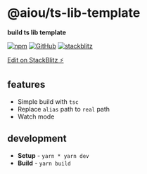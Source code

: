 # @aiou/ts-lib-template
**build ts lib template**

[![npm](https://img.shields.io/npm/v/@aiou/ts-lib-template)](https://github.com/JiangWeixian/templates/tree/master/packages/ts-lib-template) [![GitHub](https://img.shields.io/npm/l/@aiou/ts-lib-template)](https://github.com/JiangWeixian/templates/tree/master/packages/ts-lib-template) [![stackblitz](https://img.shields.io/badge/%E2%9A%A1%EF%B8%8Fstackblitz-online-blue)](https://stackblitz.com/github/JiangWeixian/templates/tree/master/packages/ts-lib-template)

[Edit on StackBlitz ⚡️](https://stackblitz.com/github/JiangWeixian/templates/tree/master/packages/ts-lib-template)


## features

- Simple build with `tsc`
- Replace `alias` path to `real` path
- Watch mode

## development

- **Setup** - `yarn * yarn dev`
- **Build** - `yarn build`